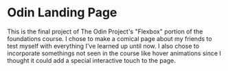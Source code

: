 # Odin Landing Page

This is the final project of The Odin Project's "Flexbox" portion of the foundations
course. I chose to make a comical page about my friends to test myself with everything
I've learned up until now. I also chose to incorporate somethings not seen in the
course like hover animations since I thought it could add a special interactive touch
to the page.